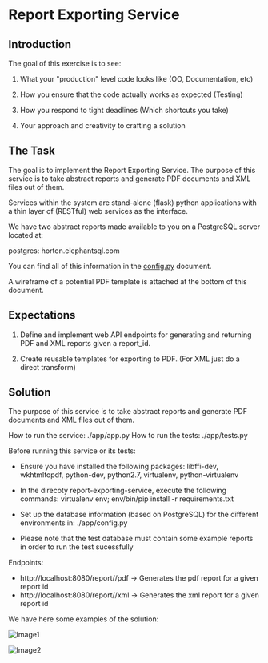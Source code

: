 # Report Exporting Service

## Introduction

The goal of this exercise is to see:

1. What your "production" level code looks like (OO, Documentation, etc)

2. How you ensure that the code actually works as expected (Testing)

3. How you respond to tight deadlines (Which shortcuts you take)

4. Your approach and creativity to crafting a solution


## The Task

The goal is to implement the Report Exporting Service. The purpose of this service is to take abstract reports and generate PDF documents and XML files out of them.

Services within the system are stand-alone (flask) python applications with a thin layer of (RESTful) web services as the interface.

We have two abstract reports made available to you on a PostgreSQL server located at:

postgres: horton.elephantsql.com

You can find all of this information in the [config.py](https://github.com/STiago/report-exporting-service/blob/master/app/config.py) document.

A wireframe of a potential PDF template is attached at the bottom of this document.


## Expectations

1. Define and implement web API endpoints for generating and returning PDF and XML reports given a report_id.

2. Create reusable templates for exporting to PDF. (For XML just do a direct transform)


## Solution

The purpose of this service is to take abstract reports and generate PDF documents and XML files out of them.

How to run the service: ./app/app.py
How to run the tests: ./app/tests.py

Before running this service or its tests:

  - Ensure you have installed the following packages: libffi-dev, wkhtmltopdf, python-dev, python2.7, virtualenv, python-virtualenv

  - In the direcoty report-exporting-service, execute the following commands: virtualenv env; env/bin/pip install -r requirements.txt

  - Set up the database information (based on PostgreSQL) for the different environments in: ./app/config.py

  - Please note that the test database must contain some example reports in order to run the test sucessfully

Endpoints:

- http://localhost:8080/report/<id>/pdf -> Generates the pdf report for a given report id 
- http://localhost:8080/report/<id>/xml -> Generates the xml report for a given report id

We have here some examples of the solution:

![Image1]()

![Image2]()
